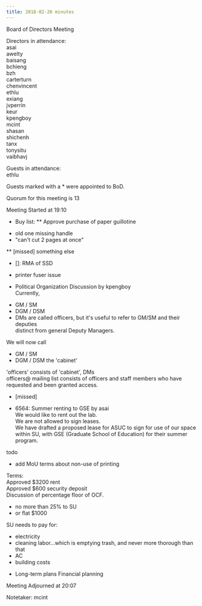 ```yaml
---
title: 2018-02-26 minutes
---
```

Board of Directors Meeting   

Directors in attendance:   
asai   
awelty   
baisang   
bchieng   
bzh   
carterturn   
chenvincent   
ethlu   
exiang   
jvperrin   
keur   
kpengboy   
mcint   
shasan   
shichenh   
tanx   
tonysitu   
vaibhavj   

Guests in attendance:   
ethlu   

Guests marked with a * were appointed to BoD.   

Quorum for this meeting is 13   

Meeting Started at 19:10   
* Buy list:
** Approve purchase of paper guillotine
- old one missing handle
- "can't cut 2 pages at once"

** [missed] something else

* []: RMA of SSD

* printer fuser issue


* Political Organization Discussion
by kpengboy   
Currently,    
- GM / SM
- DGM / DSM
- DMs
are called officers, but it's useful to refer to GM/SM and their deputies   
distinct from general Deputy Managers.   

We will now call    
- GM / SM
- DGM / DSM
the 'cabinet'   

'officers' consists of 'cabinet', DMs   
officers@ mailing list consists of officers and staff members who have   
requested and been granted access.   

* [missed]

* 6564: Summer renting to GSE
by asai   
We would like to rent out the lab.   
We are not allowed to sign leases.   
We have drafted a proposed lease for ASUC to sign for use of our space   
within SU, with GSE (Graduate School of Education) for their summer program.   

todo   
- add MoU terms about non-use of printing

Terms:   
Approved $3200 rent   
Approved $600 security deposit   
Discussion of percentage floor of OCF.   
- no more than 25% to SU
- or flat $1000

SU needs to pay for:   
- electricity
- cleaning labor...which is emptying trash, and never more thorough than that
- AC
- building costs

* Long-term plans
Financial planning   

Meeting Adjourned at 20:07   

Notetaker: mcint   
